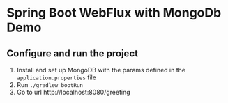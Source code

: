 # Spring Boot WebFlux with MongoDb Demo

## Configure and run the project
1. Install and set up MongoDB with the params defined in the `application.properties` file
2. Run `./gradlew bootRun`
3. Go to url http://localhost:8080/greeting
